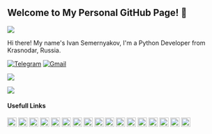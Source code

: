 ## Welcome to My Personal GitHub Page! 👋

![](https://komarev.com/ghpvc/?username=semernaykov)

Hi there! My name's Ivan Semernyakov, I'm a Python Developer from Krasnodar, Russia.

[![Telegram](https://img.shields.io/badge/Telegram-2CA5E0?style=flat&logo=telegram&logoColor=white)](https://t.me/semernyakov) [![Gmail](https://img.shields.io/badge/Gmail-D14836?style=flat&logo=gmail&logoColor=white)](mailto:beatuminflow@gmail.com)

![](https://github-profile-trophy.vercel.app/?username=semernyakov&column=5&margin-w=15&margin-h=15&o-frame=true&rank=SECRET,SSS,SS,S,AAA,AA,A,B)

![](https://github-profile-summary-cards.vercel.app/api/cards/profile-details?username=semernyakov&theme=nord_bright)
<!--![](https://github-profile-summary-cards.vercel.app/api/cards/repos-per-language?username=semernyakov&theme=nord_bright)
![](https://github-profile-summary-cards.vercel.app/api/cards/stats?username=semernyakov&theme=nord_bright)-->

#### Usefull Links

<a href="https://www.python.org/" title="Python"><img src="https://github.com/get-icon/geticon/raw/master/icons/python.svg" alt="Python" width="21px" height="21px"></a> <!--
<a href="https://pandas.pydata.org/" title="pandas"><img src="https://github.com/get-icon/geticon/raw/master/icons/pandas-icon.svg" alt="pandas" width="21px" height="21px"></a>
<a href="https://numpy.org/" title="NumPy"><img src="https://github.com/get-icon/geticon/raw/master/icons/numpy-icon.svg" alt="NumPy" width="21px" height="21px"></a>
-->
<a href="https://www.djangoproject.com/" title="docker"><img src="https://github.com/get-icon/geticon/raw/master/icons/django.svg" alt="django" width="21px" height="21px"></a>
<a href="https://www.docker.com/" title="docker"><img src="https://github.com/get-icon/geticon/raw/master/icons/docker-icon.svg" alt="docker" width="21px" height="21px"></a>
<a href="https://graphql.org/" title="GraphQL"><img src="https://github.com/get-icon/geticon/raw/master/icons/graphql.svg" alt="GraphQL" width="21px" height="21px"></a>
<a href="https://swagger.io/" title="Swagger"><img src="https://github.com/get-icon/geticon/raw/master/icons/swagger.svg" alt="Swagger" width="21px" height="21px"></a>
<a href="https://git-scm.com/" title="Git"><img src="https://github.com/get-icon/geticon/raw/master/icons/git-icon.svg" alt="Git" width="21px" height="21px"></a>
<a href="https://bitbucket.org/" title="Bitbucket"><img src="https://github.com/get-icon/geticon/raw/master/icons/bitbucket.svg" alt="Bitbucket" width="21px" height="21px"></a>
<a href="https://redis.io/" title="Redis"><img src="https://raw.githubusercontent.com/get-icon/geticon/master/icons/redis.svg" alt="Redis" width="21px" height="21px"></a>
<a href="https://www.mongodb.org/" title="MongoDB"><img src="https://github.com/get-icon/geticon/raw/master/icons/mongodb-icon.svg" alt="MongoDB" width="21px" height="21px"></a>
<a href="https://www.postgresql.org/" title="PostgreSQL"><img src="https://github.com/get-icon/geticon/raw/master/icons/postgresql.svg" alt="PostgreSQL" width="21px" height="21px"></a>
<a href="https://www.w3.org/TR/html5/" title="HTML5"><img src="https://github.com/get-icon/geticon/raw/master/icons/html-5.svg" alt="HTML5" width="21px" height="21px"></a>
<a href="https://www.w3.org/TR/CSS/" title="CSS3"><img src="https://github.com/get-icon/geticon/raw/master/icons/css-3.svg" alt="CSS3" width="21px" height="21px"></a>
<a href="https://sass-lang.com/" title="Sass"><img src="https://github.com/get-icon/geticon/raw/master/icons/sass.svg" alt="Sass" width="21px" height="21px"></a>
<a href="https://getbootstrap.com/" title="Bootstrap"><img src="https://github.com/get-icon/geticon/raw/master/icons/bootstrap.svg" alt="Bootstrap" width="21px" height="21px"></a>
<a href="https://code.visualstudio.com/" title="Visual Studio Code"><img src="https://github.com/get-icon/geticon/raw/master/icons/visual-studio-code.svg" alt="Visual Studio Code" width="21px" height="21px"></a>
<a href="https://www.jetbrains.com/" title="Jetbrains"><img src="https://github.com/get-icon/geticon/raw/master/icons/jetbrains.svg" alt="Jetbrains" width="21px" height="21px"></a>
<a href="https://www.atlassian.com/" title="Atlassian"><img src="https://github.com/get-icon/geticon/raw/master/icons/atlassian.svg" alt="Atlassian" width="21px" height="21px"></a>



<!--
- 🔭 I’m currently working on ...
- 🌱 I’m currently learning ...
- 👯 I’m looking to collaborate on ...
- 🤔 I’m looking for help with ...
- 💬 Ask me about ...
- 📫 How to reach me: ...
- 😄 Pronouns: ...
- ⚡ Fun fact: ...
-->
